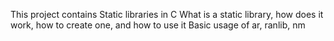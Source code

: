 This project contains Static libraries in C
What is a static library, how does it work, how to create one, and how to use it
Basic usage of ar, ranlib, nm
